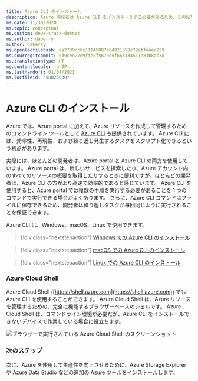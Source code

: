 ```yaml
---
title: Azure CLI のインストール
description: Azure 開発者は Azure CLI をインストールする必要があるため、この記事では、CLI が必要な理由と、そのダウンロードとインストールの場所について説明します。
ms.date: 11/30/2020
ms.topic: conceptual
ms.custom: devx-track-dotnet
ms.author: daberry
author: daberry
ms.openlocfilehash: aa2739cc6c11145887e64921398c72affeaec729
ms.sourcegitcommit: 5d9cee27d9ffe8f5670e5f663434511e81b8ac38
ms.translationtype: HT
ms.contentlocale: ja-JP
ms.lasthandoff: 01/08/2021
ms.locfileid: "98025030"
---
```

# <a name="install-the-azure-cli"></a>Azure CLI のインストール

Azure では、Azure portal に加えて、Azure リソースを作成して管理するためのコマンドライン ツールとして [Azure CLI](/cli/azure/) も提供されています。 Azure CLI には、効率性、再現性、および繰り返し発生するタスクをスクリプト化できるという利点があります。  

実際には、ほとんどの開発者は、Azure portal と Azure CLI の両方を使用しています。 Azure portal は、新しいサービスを探索したり、Azure アカウント内のすべてのリソースの概要を取得したりするときに便利ですが、ほとんどの開発者は、Azure CLI の方がより高速で効率的であると感じています。  Azure CLI を使用すると、Azure portal では複数の手順を実行する必要があることを 1 つのコマンドで実行できる場合がよくあります。  さらに、Azure CLI コマンドはファイルに保存できるため、開発者は繰り返しタスクが毎回同じように実行されることを保証できます。

Azure CLI は、Windows、macOS、Linux で使用できます。

> [!div class="nextstepaction"]
> [Windows での Azure CLI のインストール](/cli/azure/install-azure-cli-windows?tabs=azure-cli)

> [!div class="nextstepaction"]
> [macOS での Azure CLI のインストール](/cli/azure/install-azure-cli-macos)

> [!div class="nextstepaction"]
> [Linux での Azure CLI のインストール](/cli/azure/install-azure-cli-linux)

### <a name="azure-cloud-shell"></a>Azure Cloud Shell

Azure Cloud Shell ([https://shell.azure.com](https://shell.azure.com)) でも Azure CLI を使用することができます。  Azure Cloud Shell は、Azure リソースを管理するための、完全に機能するブラウザーベースのシェルです。  Azure Cloud Shell は、コマンドライン環境が必要だが、Azure CLI をインストールできないデバイスで作業している場合に役立ちます。

![ブラウザーで実行されている Azure Cloud Shell のスクリーンショット](media/azure-cloud-shell.png)

### <a name="next-steps"></a>次のステップ

次に、Azure を使用して生産性を向上させるために、Azure Storage Explorer や Azure Data Studio などの[追加の Azure ツールをインストール](./azure-tools.md)します。
